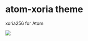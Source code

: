 # atom-xoria theme

xoria256 for Atom

![](https://raw.github.com/kasoki/atom-xoria/master/screenshot.png)
